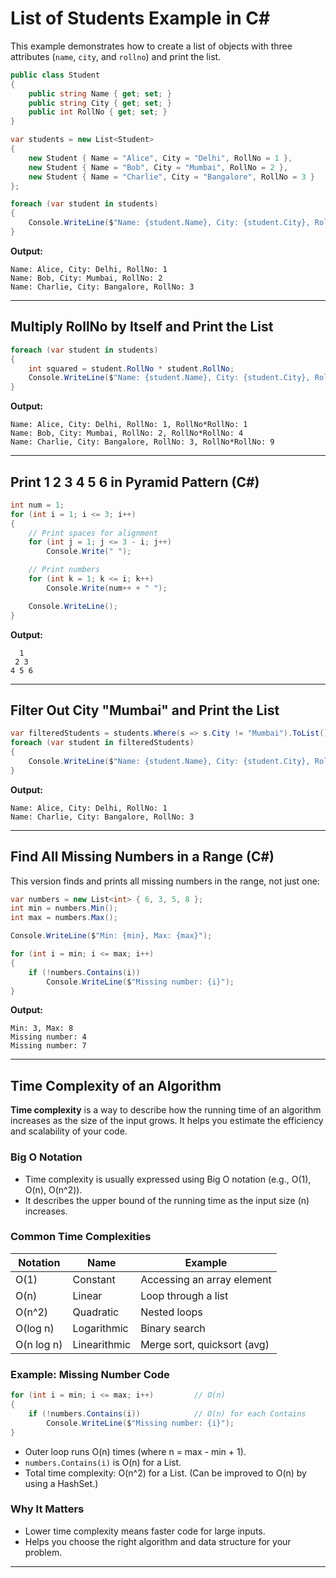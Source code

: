 # List of Students Example in C#

This example demonstrates how to create a list of objects with three attributes (`name`, `city`, and `rollno`) and print the list.

```csharp
public class Student
{
    public string Name { get; set; }
    public string City { get; set; }
    public int RollNo { get; set; }
}

var students = new List<Student>
{
    new Student { Name = "Alice", City = "Delhi", RollNo = 1 },
    new Student { Name = "Bob", City = "Mumbai", RollNo = 2 },
    new Student { Name = "Charlie", City = "Bangalore", RollNo = 3 }
};

foreach (var student in students)
{
    Console.WriteLine($"Name: {student.Name}, City: {student.City}, RollNo: {student.RollNo}");
}
```

**Output:**
```
Name: Alice, City: Delhi, RollNo: 1
Name: Bob, City: Mumbai, RollNo: 2
Name: Charlie, City: Bangalore, RollNo: 3
```

---

## Multiply RollNo by Itself and Print the List

```csharp
foreach (var student in students)
{
    int squared = student.RollNo * student.RollNo;
    Console.WriteLine($"Name: {student.Name}, City: {student.City}, RollNo: {student.RollNo}, RollNo*RollNo: {squared}");
}
```

**Output:**
```
Name: Alice, City: Delhi, RollNo: 1, RollNo*RollNo: 1
Name: Bob, City: Mumbai, RollNo: 2, RollNo*RollNo: 4
Name: Charlie, City: Bangalore, RollNo: 3, RollNo*RollNo: 9
```

---

## Print 1 2 3 4 5 6 in Pyramid Pattern (C#)

```csharp
int num = 1;
for (int i = 1; i <= 3; i++)
{
    // Print spaces for alignment
    for (int j = 1; j <= 3 - i; j++)
        Console.Write(" ");

    // Print numbers
    for (int k = 1; k <= i; k++)
        Console.Write(num++ + " ");

    Console.WriteLine();
}
```

**Output:**
```
  1 
 2 3 
4 5 6 
```

---

## Filter Out City "Mumbai" and Print the List

```csharp
var filteredStudents = students.Where(s => s.City != "Mumbai").ToList();
foreach (var student in filteredStudents)
{
    Console.WriteLine($"Name: {student.Name}, City: {student.City}, RollNo: {student.RollNo}");
}
```

**Output:**
```
Name: Alice, City: Delhi, RollNo: 1
Name: Charlie, City: Bangalore, RollNo: 3
```

---

## Find All Missing Numbers in a Range (C#)

This version finds and prints all missing numbers in the range, not just one:

```csharp
var numbers = new List<int> { 6, 3, 5, 8 };
int min = numbers.Min();
int max = numbers.Max();

Console.WriteLine($"Min: {min}, Max: {max}");

for (int i = min; i <= max; i++)
{
    if (!numbers.Contains(i))
        Console.WriteLine($"Missing number: {i}");
}
```

**Output:**
```
Min: 3, Max: 8
Missing number: 4
Missing number: 7
```

---

## Time Complexity of an Algorithm

**Time complexity** is a way to describe how the running time of an algorithm increases as the size of the input grows. It helps you estimate the efficiency and scalability of your code.

### Big O Notation
- Time complexity is usually expressed using Big O notation (e.g., O(1), O(n), O(n^2)).
- It describes the upper bound of the running time as the input size (n) increases.

### Common Time Complexities
| Notation   | Name           | Example                        |
|------------|----------------|--------------------------------|
| O(1)       | Constant       | Accessing an array element     |
| O(n)       | Linear         | Loop through a list            |
| O(n^2)     | Quadratic      | Nested loops                   |
| O(log n)   | Logarithmic    | Binary search                  |
| O(n log n) | Linearithmic   | Merge sort, quicksort (avg)    |

### Example: Missing Number Code
```csharp
for (int i = min; i <= max; i++)         // O(n)
{
    if (!numbers.Contains(i))            // O(n) for each Contains
        Console.WriteLine($"Missing number: {i}");
}
```
- Outer loop runs O(n) times (where n = max - min + 1).
- `numbers.Contains(i)` is O(n) for a List.
- Total time complexity: O(n^2) for a List. (Can be improved to O(n) by using a HashSet.)

### Why It Matters
- Lower time complexity means faster code for large inputs.
- Helps you choose the right algorithm and data structure for your problem.

---
